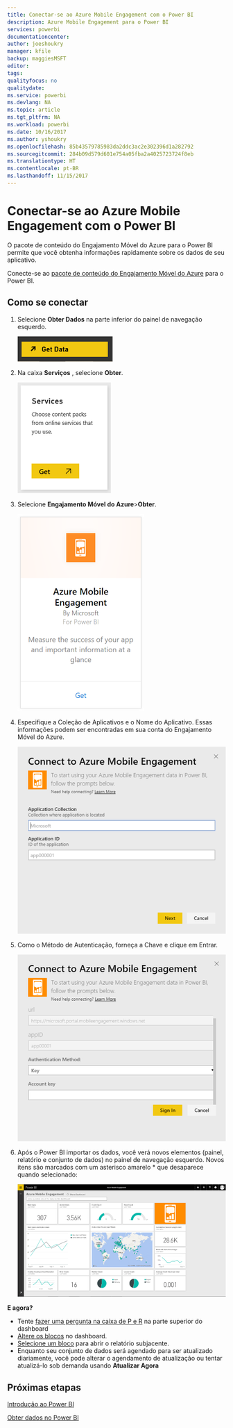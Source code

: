 ```yaml
---
title: Conectar-se ao Azure Mobile Engagement com o Power BI
description: Azure Mobile Engagement para o Power BI
services: powerbi
documentationcenter: 
author: joeshoukry
manager: kfile
backup: maggiesMSFT
editor: 
tags: 
qualityfocus: no
qualitydate: 
ms.service: powerbi
ms.devlang: NA
ms.topic: article
ms.tgt_pltfrm: NA
ms.workload: powerbi
ms.date: 10/16/2017
ms.author: yshoukry
ms.openlocfilehash: 85b43579785983da2ddc3ac2e302396d1a282792
ms.sourcegitcommit: 284b09d579d601e754a05fba2a4025723724f8eb
ms.translationtype: HT
ms.contentlocale: pt-BR
ms.lasthandoff: 11/15/2017
---
```

# <a name="connect-to-azure-mobile-engagement-with-power-bi"></a>Conectar-se ao Azure Mobile Engagement com o Power BI
O pacote de conteúdo do Engajamento Móvel do Azure para o Power BI permite que você obtenha informações rapidamente sobre os dados de seu aplicativo.

Conecte-se ao [pacote de conteúdo do Engajamento Móvel do Azure](https://app.powerbi.com/groups/me/getdata/services/azme) para o Power BI.

## <a name="how-to-connect"></a>Como se conectar
1. Selecione **Obter Dados** na parte inferior do painel de navegação esquerdo.
   
    ![](media/service-connect-to-azure-mobile/getdata.png)
2. Na caixa **Serviços** , selecione **Obter**.
   
    ![](media/service-connect-to-azure-mobile/services.png)
3. Selecione **Engajamento Móvel do Azure**\>**Obter**.
   
    ![](media/service-connect-to-azure-mobile/azme.png) 
4. Especifique a Coleção de Aplicativos e o Nome do Aplicativo. Essas informações podem ser encontradas em sua conta do Engajamento Móvel do Azure.
   
    ![](media/service-connect-to-azure-mobile/parameters.png) 
5. Como o Método de Autenticação, forneça a Chave e clique em Entrar.
   
    ![](media/service-connect-to-azure-mobile/creds.png)
6. Após o Power BI importar os dados, você verá novos elementos (painel, relatório e conjunto de dados) no painel de navegação esquerdo. Novos itens são marcados com um asterisco amarelo \* que desaparece quando selecionado:
   
    ![](media/service-connect-to-azure-mobile/dashboard.png)

 **E agora?**

* Tente [fazer uma pergunta na caixa de P e R](service-q-and-a.md) na parte superior do dashboard
* [Altere os blocos](service-dashboard-edit-tile.md) no dashboard.
* [Selecione um bloco](service-dashboard-tiles.md) para abrir o relatório subjacente.
* Enquanto seu conjunto de dados será agendado para ser atualizado diariamente, você pode alterar o agendamento de atualização ou tentar atualizá-lo sob demanda usando **Atualizar Agora**

## <a name="next-steps"></a>Próximas etapas
[Introdução ao Power BI](service-get-started.md)

[Obter dados no Power BI](service-get-data.md)

